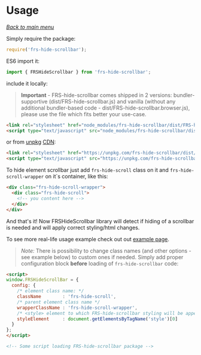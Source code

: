 # Usage

*[Back to main menu](/FRS-hide-scrollbar)*

Simply require the package:

```javascript
require('frs-hide-scrollbar');
```

ES6 import it:

```javascript
import { FRSHideScrollbar } from 'frs-hide-scrollbar';
```

include it locally:

>**Important** - FRS-hide-scrollbar comes shipped in 2 versions: bundler-supportive (dist/FRS-hide-scrollbar.js) and vanilla (without any additional bundler-based code - dist/FRS-hide-scrollbar.browser.js), please use the file which fits better your use-case.

```html
<link rel="stylesheet" href="node_modules/frs-hide-scrollbar/dist/FRS-hide-scrollbar.css">
<script type="text/javascript" src="node_modules/frs-hide-scrollbar/dist/FRS-hide-scrollbar.browser.js"></script>
```

or from [unpkg](https://unpkg.com/#/) [CDN](https://en.wikipedia.org/wiki/Content_delivery_network):

```html
<link rel="stylesheet" href="https://unpkg.com/frs-hide-scrollbar/dist/FRS-hide-scrollbar.css">
<script type="text/javascript" src="https://unpkg.com/frs-hide-scrollbar/dist/FRS-hide-scrollbar.browser.js"></script>

```

To hide element scrollbar just add `frs-hide-scroll` class on it and `frs-hide-scroll-wrapper` on it`s container, like this:

```html
<div class="frs-hide-scroll-wrapper">
  <div class="frs-hide-scroll">
    <!-- you content here -->
  </div>
</div>
```

And that's it! Now FRSHideScrollbar library will detect if hiding of a scrollbar is needed and will apply correct styling/html changes.

To see more real-life usage example check out out [example page](/FRS-hide-scrollbar/example).

> *Note:* There is possibility to change class names (and other options - see example below) to custom ones if needed. Simply add proper configuration block **before** loading of `frs-hide-scrollbar` code:

```html
<script>
window.FRSHideScrollBar = {
  config: {
    /* element class name: */
    className        : 'frs-hide-scroll',
    /* parent element class name */
    wrapperClassName : 'frs-hide-scroll-wrapper',
    /* <style> element to which FRS-hide-scrollbar styling will be appended */
    styleElement     : document.getElementsByTagName('style')[0]
  }
};
</script>

<!-- Some script loading FRS-hide-scrollbar package -->

```

